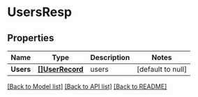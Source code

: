 # UsersResp

## Properties
Name | Type | Description | Notes
------------ | ------------- | ------------- | -------------
**Users** | [**[]UserRecord**](UserRecord.md) | users | [default to null]

[[Back to Model list]](../README.md#documentation-for-models) [[Back to API list]](../README.md#documentation-for-api-endpoints) [[Back to README]](../README.md)


